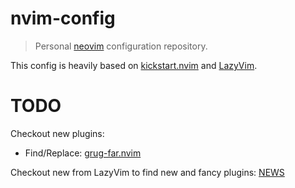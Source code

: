 # nvim-config

> Personal [neovim](https://neovim.io/) configuration repository.

This config is heavily based on [kickstart.nvim](https://github.com/nvim-lua/kickstart.nvim) and [LazyVim](https://github.com/LazyVim/LazyVim).

# TODO

Checkout new plugins:

- Find/Replace: [grug-far.nvim](https://github.com/MagicDuck/grug-far.nvim)

Checkout new from LazyVim to find new and fancy plugins: [NEWS](https://github.com/LazyVim/LazyVim/blob/main/NEWS.md)

